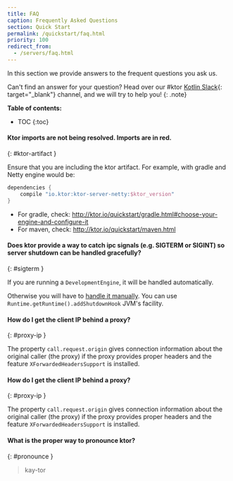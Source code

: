 ```yaml
---
title: FAQ
caption: Frequently Asked Questions 
section: Quick Start
permalink: /quickstart/faq.html
priority: 100
redirect_from:
  - /servers/faq.html
---
```


In this section we provide answers to the frequent questions you ask us.

Can't find an answer for your question? Head over our #ktor [Kotlin Slack](http://slack.kotlinlang.org/){: target="_blank"} channel,
and we will try to help you!
{: .note}

**Table of contents:**

* TOC
{:toc}

#### Ktor imports are not being resolved. Imports are in red.
{: #ktor-artifact }

Ensure that you are including the ktor artifact. For example, with gradle and Netty engine would be:
```kotlin
dependencies {
    compile "io.ktor:ktor-server-netty:$ktor_version"
}
```
* For gradle, check: <http://ktor.io/quickstart/gradle.html#choose-your-engine-and-configure-it>
* For maven, check: <http://ktor.io/quickstart/maven.html>

#### Does ktor provide a way to catch ipc signals (e.g. SIGTERM or SIGINT) so server shutdown can be handled gracefully?
{: #sigterm }

If you are running a `DevelopmentEngine`, it will be handled automatically.

Otherwise you will have to [handle it manually](https://github.com/ktorio/ktor/blob/80f8c7bf352ac8075b8922b7f1aa94d7dc2ffdce/ktor-server/ktor-server-cio/src/io/ktor/server/cio/DevelopmentEngine.kt#L12).
You can use `Runtime.getRuntime().addShutdownHook` JVM's facility.

#### How do I get the client IP behind a proxy?
{: #proxy-ip }

The property `call.request.origin` gives connection information about the original caller (the proxy)
if the proxy provides proper headers and the feature `XForwardedHeadersSupport` is installed.

#### How do I get the client IP behind a proxy?
{: #proxy-ip }

The property `call.request.origin` gives connection information about the original caller (the proxy)
if the proxy provides proper headers and the feature `XForwardedHeadersSupport` is installed.

#### What is the proper way to pronounce ktor?
{: #pronounce }

> kay-tor
